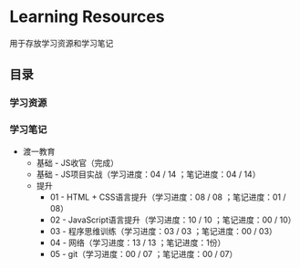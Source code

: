 # Learning Resources
用于存放学习资源和学习笔记

## 目录

### 学习资源

### 学习笔记
- 渡一教育
  - 基础 - JS收官（完成）
  - 基础 - JS项目实战（学习进度：04 / 14 ；笔记进度：04 / 14）
  - 提升
    - 01 - HTML + CSS语言提升（学习进度：08 / 08 ；笔记进度：01 / 08）
    - 02 - JavaScript语言提升（学习进度：10 / 10 ；笔记进度：00 / 10）
    - 03 - 程序思维训练（学习进度：03 / 03 ；笔记进度：00 / 03）
    - 04 - 网络（学习进度：13 / 13 ；笔记进度：1份）
    - 05 - git（学习进度：00 / 07 ；笔记进度：00 / 07）

